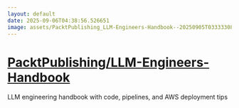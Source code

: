 ```yaml
---
layout: default
date: 2025-09-06T04:38:56.526651
image: assets/PacktPublishing_LLM-Engineers-Handbook--20250905T033333082--cropped.png
---
```


# [PacktPublishing/LLM-Engineers-Handbook](https://github.com/PacktPublishing/LLM-Engineers-Handbook)

LLM engineering handbook with code, pipelines, and AWS deployment tips
